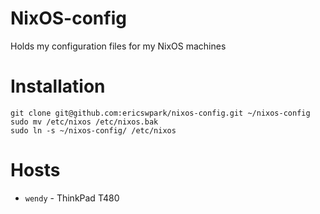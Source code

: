 # NixOS-config

Holds my configuration files for my NixOS machines


# Installation


```
git clone git@github.com:ericswpark/nixos-config.git ~/nixos-config
sudo mv /etc/nixos /etc/nixos.bak
sudo ln -s ~/nixos-config/ /etc/nixos
```

# Hosts

- `wendy` - ThinkPad T480


